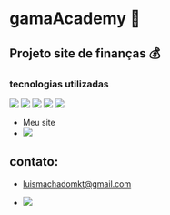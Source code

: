 # gamaAcademy 🏫

## Projeto site de finanças 💰

### tecnologias utilizadas

![](https://img.shields.io/badge/JavaScript-323330?style=for-the-badge&logo=javascript&logoColor=F7DF1E)
![](https://img.shields.io/badge/HTML5-E34F26?style=for-the-badge&logo=html5&logoColor=white)
![](https://img.shields.io/badge/CSS3-1572B6?style=for-the-badge&logo=css3&logoColor=white)
![](https://img.shields.io/badge/Bootstrap-563D7C?style=for-the-badge&logo=bootstrap&logoColor=white)
![](https://img.shields.io/badge/Figma-F24E1E?style=for-the-badge&logo=figma&logoColor=white)

- Meu site   
- [![](https://img.shields.io/website-up-down-green-red/http/monip.org.svg)]()

##  contato:
- luismachadomkt@gmail.com

- [![](https://img.shields.io/badge/LinkedIn-0077B5?style=for-the-badge&logo=linkedin&logoColor=white)](https://www.linkedin.com/in/luis-machado-dev/)
